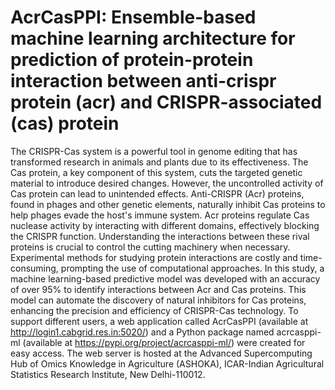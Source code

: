 # AcrCasPPI: Ensemble-based machine learning architecture for prediction of protein-protein interaction between anti-crispr protein (acr) and CRISPR-associated (cas) protein
The CRISPR-Cas system is a powerful tool in genome editing that has transformed research in animals and plants due to its effectiveness. The Cas protein, a key component of this system, cuts the targeted genetic material to introduce desired changes. However, the uncontrolled activity of Cas protein can lead to unintended effects. Anti-CRISPR (Acr) proteins, found in phages and other genetic elements, naturally inhibit Cas proteins to help phages evade the host's immune system. Acr proteins regulate Cas nuclease activity by interacting with different domains, effectively blocking the CRISPR function. Understanding the interactions between these rival proteins is crucial to control the cutting machinery when necessary. Experimental methods for studying protein interactions are costly and time-consuming, prompting the use of computational approaches. In this study, a machine learning-based predictive model was developed with an accuracy of over 95% to identify interactions between Acr and Cas proteins. This model can automate the discovery of natural inhibitors for Cas proteins, enhancing the precision and efficiency of CRISPR-Cas technology. To support different users, a web application called AcrCasPPI (available at  http://login1.cabgrid.res.in:5020/) and a Python package named acrcasppi-ml (available at https://pypi.org/project/acrcasppi-ml/) were created for easy access. The web server is hosted at the Advanced Supercomputing Hub of Omics Knowledge in Agriculture (ASHOKA), ICAR-Indian Agricultural Statistics Research Institute, New Delhi-110012.
